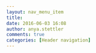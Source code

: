 ```yaml
---
layout: nav_menu_item
title: 
date: 2016-06-03 16:08
author: anya.stettler
comments: true
categories: [Header navigation]
---
```

 
